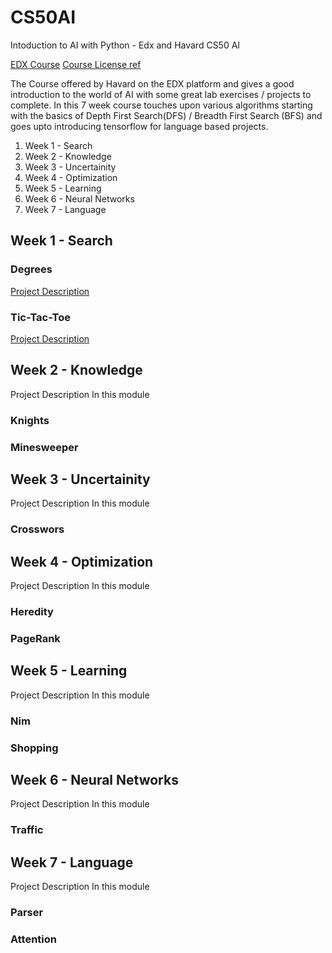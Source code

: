 # CS50AI
Intoduction to AI with Python - Edx and Havard CS50 AI

[EDX Course](https://cs50.harvard.edu/ai/2024/)
[Course License ref](https://cs50.harvard.edu/ai/2024/license/)

The Course offered by Havard on the EDX platform and gives a good introduction to the world of AI with some great lab exercises / projects to complete.
In this 7 week course touches upon various algorithms starting with the basics of Depth First Search(DFS) / Breadth First Search (BFS) and goes upto introducing tensorflow for language based projects.
1. Week 1 - Search
2. Week 2 - Knowledge
3. Week 3 - Uncertainity
4. Week 4 - Optimization
5. Week 5 - Learning
6. Week 6 - Neural Networks
7. Week 7 - Language

## Week 1 - Search 
### Degrees
[Project Description](https://cs50.harvard.edu/ai/2024/projects/0/degrees/)

### Tic-Tac-Toe
[Project Description](https://cs50.harvard.edu/ai/2024/projects/0/tictactoe/)

## Week 2 - Knowledge
Project Description
In this module 
### Knights
### Minesweeper

## Week 3 - Uncertainity
Project Description
In this module 
### Crosswors

## Week 4 - Optimization
Project Description
In this module 
### Heredity
### PageRank

## Week 5 - Learning
Project Description
In this module 
### Nim
### Shopping

## Week 6 - Neural Networks
Project Description
In this module 
### Traffic

## Week 7 - Language
Project Description
In this module 
### Parser
### Attention
